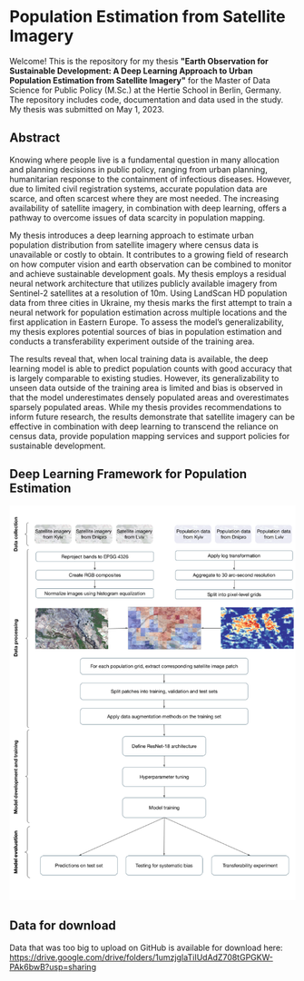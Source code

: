 # Population Estimation from Satellite Imagery

Welcome! This is the repository for my thesis **"Earth Observation for Sustainable Development: A Deep Learning Approach to Urban Population Estimation from Satellite Imagery"** for the Master of Data Science for Public Policy (M.Sc.) at the Hertie School in Berlin, Germany. The repository includes code, documentation and data used in the study. My thesis was submitted on May 1, 2023.

## Abstract

Knowing where people live is a fundamental question in many allocation and planning decisions in public policy, ranging from urban planning, humanitarian response to the containment of infectious diseases. However, due to limited civil registration systems, accurate population data are scarce, and often scarcest where they are most needed. The increasing availability of satellite imagery, in combination with deep learning, offers a pathway to overcome issues of data scarcity in population mapping.

My thesis introduces a deep learning approach to estimate urban population distribution from satellite imagery where census data is unavailable or costly to obtain. It contributes to a growing field of research on how computer vision and earth observation can be combined to monitor and achieve sustainable development goals. My thesis employs a residual neural network architecture that utilizes publicly available imagery from Sentinel-2 satellites at a resolution of 10m. Using LandScan HD population data from three cities in Ukraine, my thesis marks the first attempt to train a neural network for population estimation across multiple locations and the first application in Eastern Europe. To assess the model’s generalizability, my thesis explores potential sources of bias in population estimation and conducts a transferability experiment outside of the training area.

The results reveal that, when local training data is available, the deep learning model is able to predict population counts with good accuracy that is largely comparable to existing studies. However, its generalizability to unseen data outside of the training area is limited and bias is observed in that the model underestimates densely populated areas and overestimates sparsely populated areas. While my thesis provides recommendations to inform future research, the results demonstrate that satellite imagery can be effective in combination with deep learning to transcend the reliance on census data, provide population mapping services and support policies for sustainable development.

## Deep Learning Framework for Population Estimation

![alt text](https://github.com/f-winkler/pop-estimation/blob/main/figures/framework.png)

## Data for download

Data that was too big to upload on GitHub is available for download here: https://drive.google.com/drive/folders/1umzjgIaTiIUdAdZ708tGPGKW-PAk6bwB?usp=sharing

